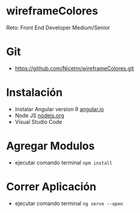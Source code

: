 # wireframeColores
Reto: Front End Developer Medium/Senior

# Git
- https://github.com/Nicetm/wireframeColores.git

# Instalación
- Instalar Angular version 9 <a href="https://angular.io/"> angular.io </a>
- Node JS <a href="https://nodejs.org/es/"> nodejs.org </a>
- Visual Studio Code

# Agregar Modulos
- ejecutar comando terminal <code>npm install</code>

# Correr Aplicación
- ejecutar comando terminal <code>ng serve --open</code>